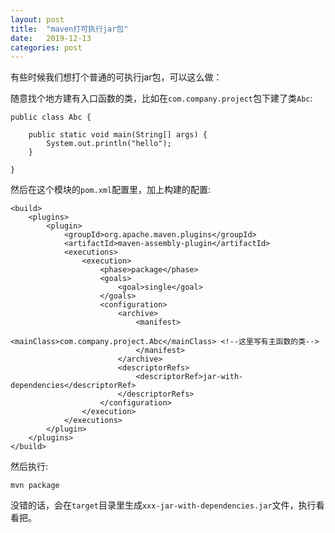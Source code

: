 ```yaml
---
layout: post
title:  "maven打可执行jar包"
date:   2019-12-13
categories: post
---
```


有些时候我们想打个普通的可执行jar包，可以这么做：

随意找个地方建有入口函数的类，比如在`com.company.project`包下建了类`Abc`:

```
public class Abc {

    public static void main(String[] args) {
        System.out.println("hello");
    }   
    
}
```

然后在这个模块的`pom.xml`配置里，加上构建的配置:

```
<build>
    <plugins>
        <plugin>
            <groupId>org.apache.maven.plugins</groupId>
            <artifactId>maven-assembly-plugin</artifactId>
            <executions>
                <execution>
                    <phase>package</phase>
                    <goals>
                        <goal>single</goal>
                    </goals>
                    <configuration>
                        <archive>
                            <manifest>
                                <mainClass>com.company.project.Abc</mainClass> <!--这里写有主函数的类-->
                            </manifest>
                        </archive>
                        <descriptorRefs>
                            <descriptorRef>jar-with-dependencies</descriptorRef>
                        </descriptorRefs>
                    </configuration>
                </execution>
            </executions>
        </plugin>
    </plugins>
</build>
```

然后执行:

```
mvn package
```

没错的话，会在`target`目录里生成`xxx-jar-with-dependencies.jar`文件，执行看看把。
